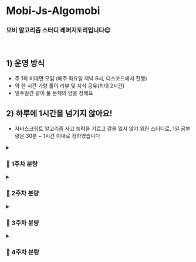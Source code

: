 # Mobi-Js-Algomobi
### 모비 알고리즘 스터디 레퍼지토리입니다😊
<br>

## 1) 운영 방식
- 주 1회 비대면 모임 (매주 화요일 저녁 8시, 디스코드에서 진행)
- 약 한 시간 가량 풀이 리뷰 및 지식 공유(최대 2시간)
- 일주일간 같이 풀 문제의 양을 정해요

## 2) 하루에 1시간을 넘기지 않아요!
- 자바스크립트 알고리즘 사고 능력을 기르고 감을 잃지 않기 위한 스터디로, 1일 공부량은 30분 ~ 1시간 이내로 정하였습니다


<details>
<summary><h3>📄 1주차 분량</h3></summary>
<div markdown="1">
➡️ <b>풀이 기간</b>: 23.8.15 ~ 23.8.22
  
➡️ 프로그래머스 Lv.0 정답률이 낮은 3문제로 지정

[평행](https://school.programmers.co.kr/learn/courses/30/lessons/120875) /
[겹치는 선분의 길이](https://school.programmers.co.kr/learn/courses/30/lessons/120876) /
[안전지대](https://school.programmers.co.kr/learn/courses/30/lessons/120866)


</details>
</div>

<details>
<summary><h3>📄 2주차 분량</h3></summary>
<div markdown="1">
➡️ <b>풀이 기간</b>: 23.8.22 ~ 23.8.29
  
➡️ 프로그래머스 Lv.0 5문제 (정답률 75 ~ 80%)

[외계어 사전](https://school.programmers.co.kr/learn/courses/30/lessons/120869) /
[삼각형의 완성조건 (2)](https://school.programmers.co.kr/learn/courses/30/lessons/120868) /
[구슬을 나누는 경우의 수](https://school.programmers.co.kr/learn/courses/30/lessons/120840) /
[문자열 계산하기](https://school.programmers.co.kr/learn/courses/30/lessons/120902) /
[영어가 싫어요](https://school.programmers.co.kr/learn/courses/30/lessons/120894)


</details>
</div>

<details>
<summary><h3>📄 3주차 분량</h3></summary>
<div markdown="1">
➡️ <b>풀이 기간</b>: 23.8.29 ~ 23.9.5
  
➡️ 프로그래머스 Lv.0 4문제 (정답률 70 ~ 75% 2문제, 80 ~ 85% 2문제)

[저주의 숫자 3](https://school.programmers.co.kr/learn/courses/30/lessons/120871) /
[치킨 쿠폰](https://school.programmers.co.kr/learn/courses/30/lessons/120884) /
[컨트롤 제트](https://school.programmers.co.kr/learn/courses/30/lessons/120853) /
[진료순서 정하기](https://school.programmers.co.kr/learn/courses/30/lessons/120835)

</details>
</div>

<details>
<summary><h3>📄 4주차 분량</h3></summary>
<div markdown="1">
➡️ <b>풀이 기간</b>: 23.9.5 ~ 23.9.12
  
➡️ 프로그래머스 각자 1문제씩 선정

[폰켓몬](https://school.programmers.co.kr/learn/courses/30/lessons/1845?language=javascript) /
[로그인 성공?](https://school.programmers.co.kr/learn/courses/30/lessons/120883) /
[문자열의 앞의 n글자](https://school.programmers.co.kr/learn/courses/30/lessons/181907) /
[커피 심부름](https://school.programmers.co.kr/learn/courses/30/lessons/181837) / 
[카운트 다운](https://school.programmers.co.kr/learn/courses/30/lessons/181899)

</details>
</div>
